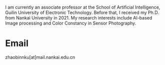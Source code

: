 

I am currently an associate professor at the School of Artificial Intelligence, Guilin University of Electronic Technology. Before that, I  received my Ph.D. from Nankai University in 2021. My research interests include AI-based Image processing and Color Constancy in Sensor Photography.  

# Email
zhaobinnku[at]mail.nankai.edu.cn

